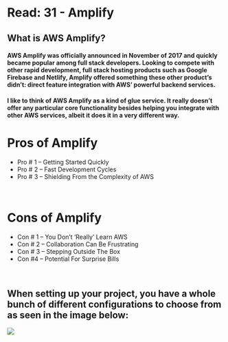 # **Read: 31 - Amplify**


## **What is AWS Amplify?**
#### AWS Amplify was officially announced in November of 2017 and quickly became popular among full stack developers. Looking to compete with other rapid development, full stack hosting products such as Google Firebase and Netlify, Amplify offered something these other product’s didn’t: direct feature integration with AWS’ powerful backend services.

#### I like to think of AWS Amplify as a kind of glue service. It really doesn’t offer any particular core functionality besides helping you integrate with other AWS services, albeit it does it in a very different way.


# Pros of Amplify
* Pro # 1 – Getting Started Quickly
* Pro # 2 – Fast Development Cycles
* Pro # 3 – Shielding From the Complexity of AWS


<br>


# Cons of Amplify
* Con # 1 – You Don’t ‘Really’ Learn AWS
* Con # 2 – Collaboration Can Be Frustrating
* Con # 3 – Stepping Outside The Box
* Con #4 – Potential For Surprise Bills

<br>

## When setting up your project, you have a whole bunch of different configurations to choose from as seen in the image below:
![](https://i0.wp.com/www.beabetterdev.com/wp-content/uploads/2021/09/image-27.png?resize=768%2C447&ssl=1)

